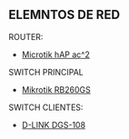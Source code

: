 ## ELEMNTOS DE RED
ROUTER:
- [Microtik hAP ac^2]([url](https://www.pccomponentes.com/mikrotik-hap-ac2-punto-de-acceso1167mbps-dual-band-poe?utm_source=366479&utm_medium=afi&utm_campaign=es-go.kelkoogroup.net&sv1=affiliate&sv_campaign_id=366479&awc=20981_1736207023_47a5b89131152021a64a39caa9ae412f&utm_term=deeplink&utm_content=62A001JGZ01FAS3PDVMEC6KPH2GEST))

SWITCH PRINCIPAL
- [Mikrotik RB260GS ]([url](https://www.pccomponentes.com/mikrotik-rb260gs-switch-5-puertos-gigabit-1-sfp))

SWITCH CLIENTES:
- [D-LINK  DGS-108]([url](https://www.pccomponentes.com/d-link-dgs-108-switch-8-puertos-10-100-1000mbps))

